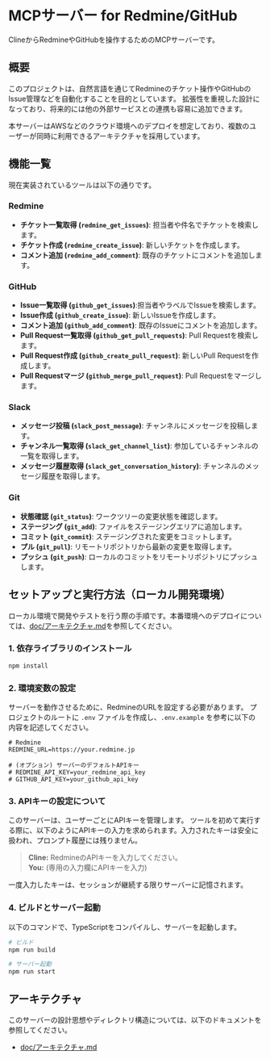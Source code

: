 # MCPサーバー for Redmine/GitHub

ClineからRedmineやGitHubを操作するためのMCPサーバーです。

## 概要

このプロジェクトは、自然言語を通じてRedmineのチケット操作やGitHubのIssue管理などを自動化することを目的としています。
拡張性を重視した設計になっており、将来的には他の外部サービスとの連携も容易に追加できます。

本サーバーはAWSなどのクラウド環境へのデプロイを想定しており、複数のユーザーが同時に利用できるアーキテクチャを採用しています。

## 機能一覧

現在実装されているツールは以下の通りです。

### Redmine

-   **チケット一覧取得 (`redmine_get_issues`)**: 担当者や件名でチケットを検索します。
-   **チケット作成 (`redmine_create_issue`)**: 新しいチケットを作成します。
-   **コメント追加 (`redmine_add_comment`)**: 既存のチケットにコメントを追加します。

### GitHub

-   **Issue一覧取得 (`github_get_issues`)**:担当者やラベルでIssueを検索します。
-   **Issue作成 (`github_create_issue`)**: 新しいIssueを作成します。
-   **コメント追加 (`github_add_comment`)**: 既存のIssueにコメントを追加します。
-   **Pull Request一覧取得 (`github_get_pull_requests`)**: Pull Requestを検索します。
-   **Pull Request作成 (`github_create_pull_request`)**: 新しいPull Requestを作成します。
-   **Pull Requestマージ (`github_merge_pull_request`)**: Pull Requestをマージします。

### Slack

-   **メッセージ投稿 (`slack_post_message`)**: チャンネルにメッセージを投稿します。
-   **チャンネル一覧取得 (`slack_get_channel_list`)**: 参加しているチャンネルの一覧を取得します。
-   **メッセージ履歴取得 (`slack_get_conversation_history`)**: チャンネルのメッセージ履歴を取得します。

### Git

-   **状態確認 (`git_status`)**: ワークツリーの変更状態を確認します。
-   **ステージング (`git_add`)**: ファイルをステージングエリアに追加します。
-   **コミット (`git_commit`)**: ステージングされた変更をコミットします。
-   **プル (`git_pull`)**: リモートリポジトリから最新の変更を取得します。
-   **プッシュ (`git_push`)**: ローカルのコミットをリモートリポジトリにプッシュします。

## セットアップと実行方法（ローカル開発環境）

ローカル環境で開発やテストを行う際の手順です。本番環境へのデプロイについては、[doc/アーキテクチャ.md](./doc/アーキテクチャ.md)を参照してください。

### 1. 依存ライブラリのインストール

```bash
npm install
```

### 2. 環境変数の設定

サーバーを動作させるために、RedmineのURLを設定する必要があります。
プロジェクトのルートに `.env` ファイルを作成し、`.env.example` を参考に以下の内容を記述してください。

```env
# Redmine
REDMINE_URL=https://your.redmine.jp

# (オプション) サーバーのデフォルトAPIキー
# REDMINE_API_KEY=your_redmine_api_key
# GITHUB_API_KEY=your_github_api_key
```

### 3. APIキーの設定について

このサーバーは、ユーザーごとにAPIキーを管理します。
ツールを初めて実行する際に、以下のようにAPIキーの入力を求められます。入力されたキーは安全に扱われ、プロンプト履歴には残りません。

> **Cline:** RedmineのAPIキーを入力してください。  
> **You:** (専用の入力欄にAPIキーを入力)

一度入力したキーは、セッションが継続する限りサーバーに記憶されます。

### 4. ビルドとサーバー起動

以下のコマンドで、TypeScriptをコンパイルし、サーバーを起動します。

```bash
# ビルド
npm run build

# サーバー起動
npm run start
```

## アーキテクチャ

このサーバーの設計思想やディレクトリ構造については、以下のドキュメントを参照してください。

-   [doc/アーキテクチャ.md](./doc/アーキテクチャ.md)
